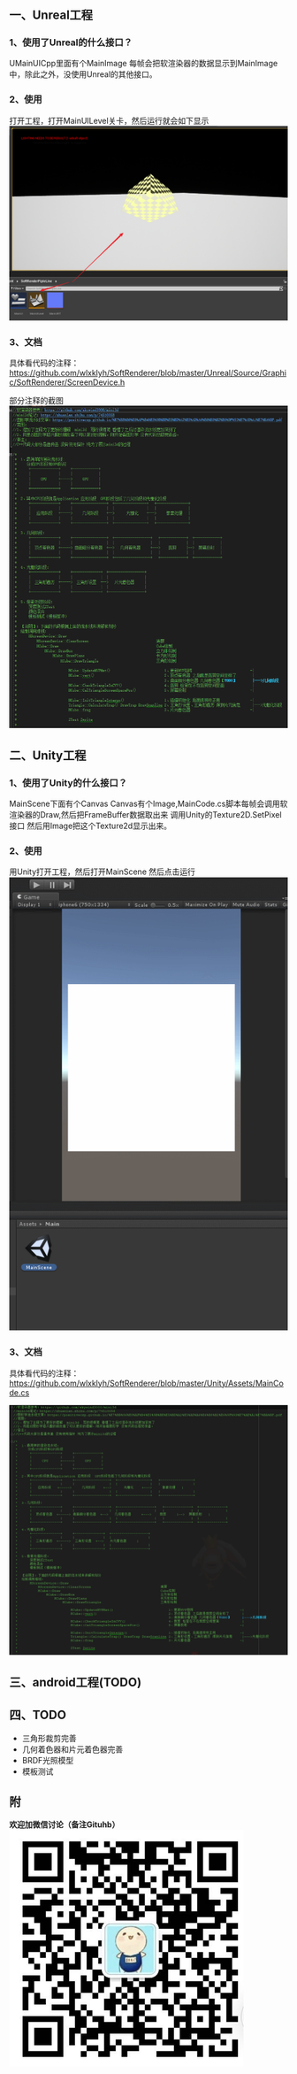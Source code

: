 # 
## 一、Unreal工程
### 1、使用了Unreal的什么接口？
UMainUICpp里面有个MainImage 每帧会把软渲染器的数据显示到MainImage中，除此之外，没使用Unreal的其他接口。

### 2、使用
打开工程，打开MainUILevel关卡，然后运行就会如下显示
![](Img/2020-06-22-09-08-07.png)

### 3、文档
具体看代码的注释：
https://github.com/wlxklyh/SoftRenderer/blob/master/Unreal/Source/Graphic/SoftRenderer/ScreenDevice.h

部分注释的截图
![](Img/2020-06-22-09-12-06.png)


## 二、Unity工程

### 1、使用了Unity的什么接口？
MainScene下面有个Canvas Canvas有个Image,MainCode.cs脚本每帧会调用软渲染器的Draw,然后把FrameBuffer数据取出来 调用Unity的Texture2D.SetPixel接口 然后用Image把这个Texture2d显示出来。

### 2、使用
用Unity打开工程，然后打开MainScene 然后点击运行
![](Img/UnityDemo.gif)


### 3、文档
具体看代码的注释：https://github.com/wlxklyh/SoftRenderer/blob/master/Unity/Assets/MainCode.cs

![](Img/2020-06-22-20-30-25.png)
## 三、android工程(TODO)


## 四、TODO
- 三角形裁剪完善
- 几何着色器和片元着色器完善
- BRDF光照模型
- 模板测试


## 附
**欢迎加微信讨论（备注Gituhb）**
![](Img/2020-08-28-14-03-04.png)